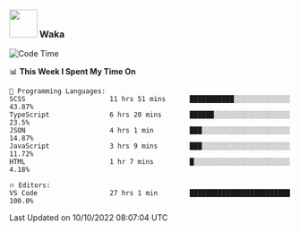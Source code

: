### <img src="https://media.giphy.com/media/VgCDAzcKvsR6OM0uWg/giphy.gif" width="50"> Waka

  <!--START_SECTION:waka-->
![Code Time](http://img.shields.io/badge/Code%20Time-922%20hrs%2034%20mins-blue)

📊 **This Week I Spent My Time On** 

```text
💬 Programming Languages: 
SCSS                     11 hrs 51 mins      ███████████░░░░░░░░░░░░░░   43.87% 
TypeScript               6 hrs 20 mins       ██████░░░░░░░░░░░░░░░░░░░   23.5% 
JSON                     4 hrs 1 min         ███░░░░░░░░░░░░░░░░░░░░░░   14.87% 
JavaScript               3 hrs 9 mins        ███░░░░░░░░░░░░░░░░░░░░░░   11.72% 
HTML                     1 hr 7 mins         █░░░░░░░░░░░░░░░░░░░░░░░░   4.18%

🔥 Editors: 
VS Code                  27 hrs 1 min        █████████████████████████   100.0%

```


 Last Updated on 10/10/2022 08:07:04 UTC
<!--END_SECTION:waka-->
